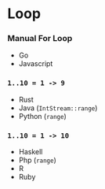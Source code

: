 # Loop

### Manual For Loop
- Go
- Javascript

### `1..10 = 1 -> 9`
- Rust
- Java (`IntStream::range`)
- Python (`range`)

### `1..10 = 1 -> 10`
- Haskell
- Php (`range`)
- R
- Ruby
